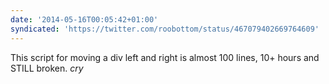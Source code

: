 ```yaml
---
date: '2014-05-16T00:05:42+01:00'
syndicated: 'https://twitter.com/roobottom/status/467079402669764609'
---
```

This script for moving a div left and right is almost 100 lines, 10+ hours and STILL broken. *cry*

